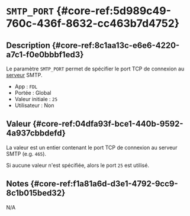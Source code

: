 # `SMTP_PORT` {#core-ref:5d989c49-760c-436f-8632-cc463b7d4752}

## Description {#core-ref:8c1aa13c-e6e6-4220-a7c1-f0e0bbbf1ed3}

Le paramètre `SMTP_PORT` permet de spécifier le port TCP de connexion au
[serveur][smtp_host] SMTP.

*   App : `FDL`
*   Portée : Global
*   Valeur initiale : `25`
*   Utilisateur : Non

## Valeur {#core-ref:04dfa93f-bce1-440b-9592-4a937cbbdefd}

La valeur est un entier contenant le port TCP de connexion au serveur SMTP (e.g.
`465`).

Si aucune valeur n'est spécifiée, alors le port `25` est utilisé.

## Notes {#core-ref:f1a81a6d-d3e1-4792-9cc9-8c1b015bed32}

N/A

<!-- links -->
[smtp_host]: #core-ref:7fae21a9-00d4-47f9-88e7-2400f1893a52